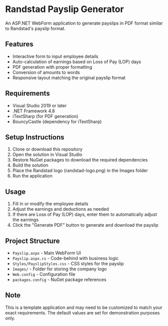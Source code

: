 # Randstad Payslip Generator

An ASP.NET WebForm application to generate payslips in PDF format similar to Randstad's payslip format.

## Features

- Interactive form to input employee details
- Auto-calculation of earnings based on Loss of Pay (LOP) days
- PDF generation with proper formatting
- Conversion of amounts to words
- Responsive layout matching the original payslip format

## Requirements

- Visual Studio 2019 or later
- .NET Framework 4.8
- iTextSharp (for PDF generation)
- BouncyCastle (dependency for iTextSharp)

## Setup Instructions

1. Clone or download this repository
2. Open the solution in Visual Studio
3. Restore NuGet packages to download the required dependencies
4. Build the solution
5. Place the Randstad logo (randstad-logo.png) in the Images folder
6. Run the application

## Usage

1. Fill in or modify the employee details
2. Adjust the earnings and deductions as needed
3. If there are Loss of Pay (LOP) days, enter them to automatically adjust the earnings
4. Click the "Generate PDF" button to generate and download the payslip

## Project Structure

- `Payslip.aspx` - Main WebForm UI
- `Payslip.aspx.cs` - Code-behind with business logic
- `Styles/PayslipStyles.css` - CSS styles for the payslip
- `Images/` - Folder for storing the company logo
- `Web.config` - Configuration file
- `packages.config` - NuGet package references

## Note

This is a template application and may need to be customized to match your exact requirements. The default values are set for demonstration purposes only. 